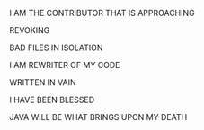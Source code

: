 I AM THE CONTRIBUTOR  THAT IS APPROACHING

REVOKING

BAD FILES IN ISOLATION

I AM REWRITER OF MY CODE

WRITTEN IN VAIN

I HAVE BEEN BLESSED

JAVA WILL BE WHAT BRINGS UPON MY DEATH
<!---
Th3Pyr0/Th3Pyr0 is a ✨ special ✨ repository because its `README.md` (this file) appears on your GitHub profile.
You can click the Preview link to take a look at your changes.
--->

